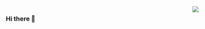 <img align="right" src="https://github-readme-stats.vercel.app/api?username=wangx1996&show_icons=true&icon_color=CE1D2D&text_color=718096&bg_color=ffffff&hide_title=true" />


### Hi there 👋

<!--
**wangx1996/wangx1996** is a ✨ _special_ ✨ repository because its `README.md` (this file) appears on your GitHub profile.

Here are some ideas to get you started:

- 🔭 I’m currently working on ...
- 🌱 I’m currently learning ...
- 👯 I’m looking to collaborate on ...
- 🤔 I’m looking for help with ...
- 💬 Ask me about ...
- 📫 How to reach me: ...
- 😄 Pronouns: ...
- ⚡ Fun fact: ...
-->
